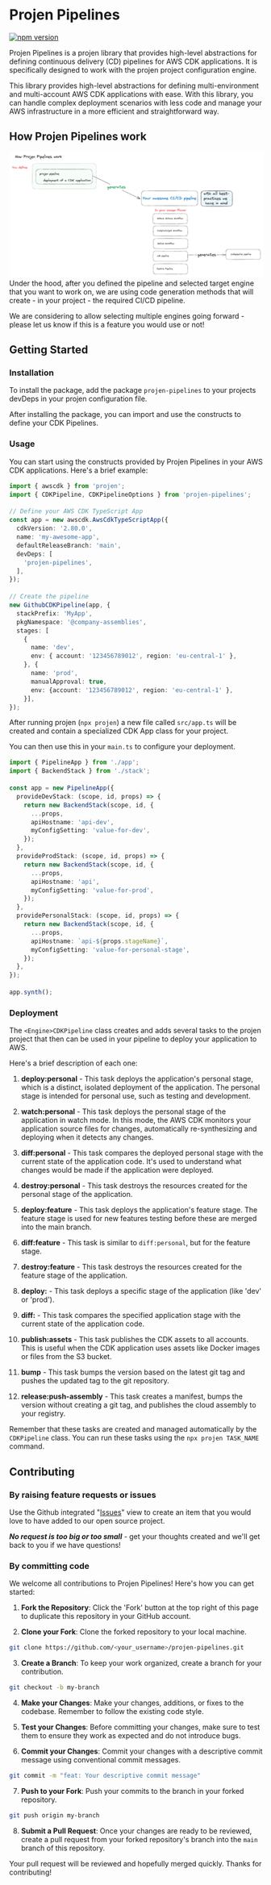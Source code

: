 # Projen Pipelines

[![npm version](https://badge.fury.io/js/projen-pipelines.svg)](https://www.npmjs.com/package/projen-pipelines)


Projen Pipelines is a projen library that provides high-level abstractions for defining continuous delivery (CD) pipelines for AWS CDK applications.
It is specifically designed to work with the projen project configuration engine.

This library provides high-level abstractions for defining multi-environment and multi-account AWS CDK applications with ease.
With this library, you can handle complex deployment scenarios with less code and manage your AWS infrastructure in a more efficient and straightforward way.
## How Projen Pipelines work
![High level Projen Pipelines Overview](documentation/overview.png)
Under the hood, after you defined the pipeline and selected target engine that you want to work on, we are using code generation methods that will create - in your project - the required CI/CD pipeline.

We are considering to allow selecting multiple engines going forward - please let us know if this is a feature you would use or not!

## Getting Started

### Installation

To install the package, add the package `projen-pipelines` to your projects devDeps in your projen configuration file.


After installing the package, you can import and use the constructs to define your CDK Pipelines.

### Usage

You can start using the constructs provided by Projen Pipelines in your AWS CDK applications. Here's a brief example:

```typescript
import { awscdk } from 'projen';
import { CDKPipeline, CDKPipelineOptions } from 'projen-pipelines';

// Define your AWS CDK TypeScript App
const app = new awscdk.AwsCdkTypeScriptApp({
  cdkVersion: '2.80.0',
  name: 'my-awesome-app',
  defaultReleaseBranch: 'main',
  devDeps: [
    'projen-pipelines',
  ],
});

// Create the pipeline
new GithubCDKPipeline(app, {
  stackPrefix: 'MyApp',
  pkgNamespace: '@company-assemblies',
  stages: [
    {
      name: 'dev',
      env: { account: '123456789012', region: 'eu-central-1' },
    }, {
      name: 'prod',
      manualApproval: true,
      env: {account: '123456789012', region: 'eu-central-1' },
    }],
});
```

After running projen (`npx projen`) a new file called `src/app.ts` will be created and contain a specialized CDK App class for your project.

You can then use this in your `main.ts` to configure your deployment.

```typescript
import { PipelineApp } from './app';
import { BackendStack } from './stack';

const app = new PipelineApp({
  provideDevStack: (scope, id, props) => {
    return new BackendStack(scope, id, {
      ...props,
      apiHostname: 'api-dev',
      myConfigSetting: 'value-for-dev',
    });
  },
  provideProdStack: (scope, id, props) => {
    return new BackendStack(scope, id, {
      ...props,
      apiHostname: 'api',
      myConfigSetting: 'value-for-prod',
    });
  },
  providePersonalStack: (scope, id, props) => {
    return new BackendStack(scope, id, {
      ...props,
      apiHostname: `api-${props.stageName}`,
      myConfigSetting: 'value-for-personal-stage',
    });
  },
});

app.synth();
```

### Deployment

The `<Engine>CDKPipeline` class creates and adds several tasks to the projen project that then can be used in your pipeline to deploy your application to AWS.

Here's a brief description of each one:

1. **deploy:personal** - This task deploys the application's personal stage, which is a distinct, isolated deployment of the application. The personal stage is intended for personal use, such as testing and development.

2. **watch:personal** - This task deploys the personal stage of the application in watch mode. In this mode, the AWS CDK monitors your application source files for changes, automatically re-synthesizing and deploying when it detects any changes.

3. **diff:personal** - This task compares the deployed personal stage with the current state of the application code. It's used to understand what changes would be made if the application were deployed.

4. **destroy:personal** - This task destroys the resources created for the personal stage of the application.

5. **deploy:feature** - This task deploys the application's feature stage. The feature stage is used for new features testing before these are merged into the main branch.

6. **diff:feature** - This task is similar to `diff:personal`, but for the feature stage.

7. **destroy:feature** - This task destroys the resources created for the feature stage of the application.

8. **deploy:<stageName>** - This task deploys a specific stage of the application (like 'dev' or 'prod').

9. **diff:<stageName>** - This task compares the specified application stage with the current state of the application code.

10. **publish:assets** - This task publishes the CDK assets to all accounts. This is useful when the CDK application uses assets like Docker images or files from the S3 bucket.

11. **bump** - This task bumps the version based on the latest git tag and pushes the updated tag to the git repository.

12. **release:push-assembly** - This task creates a manifest, bumps the version without creating a git tag, and publishes the cloud assembly to your registry.

Remember that these tasks are created and managed automatically by the `CDKPipeline` class. You can run these tasks using the `npx projen TASK_NAME` command.


## Contributing
### By raising feature requests or issues
Use the Github integrated "[Issues](https://github.com/taimos/projen-pipelines/issues/new)" view to create an item that you would love to have added to our open source project.

***No request is too big or too small*** - get your thoughts created and we'll get back to you if we have questions!


### By committing code

We welcome all contributions to Projen Pipelines! Here's how you can get started:

1. **Fork the Repository**: Click the 'Fork' button at the top right of this page to duplicate this repository in your GitHub account.

2. **Clone your Fork**: Clone the forked repository to your local machine.

```bash
git clone https://github.com/<your_username>/projen-pipelines.git
```

3. **Create a Branch**: To keep your work organized, create a branch for your contribution.

```bash
git checkout -b my-branch
```

4. **Make your Changes**: Make your changes, additions, or fixes to the codebase. Remember to follow the existing code style.

5. **Test your Changes**: Before committing your changes, make sure to test them to ensure they work as expected and do not introduce bugs.

6. **Commit your Changes**: Commit your changes with a descriptive commit message using conventional commit messages.

```bash
git commit -m "feat: Your descriptive commit message"
```

7. **Push to your Fork**: Push your commits to the branch in your forked repository.

```bash
git push origin my-branch
```

8. **Submit a Pull Request**: Once your changes are ready to be reviewed, create a pull request from your forked repository's branch into the `main` branch of this repository.

Your pull request will be reviewed and hopefully merged quickly. Thanks for contributing!
